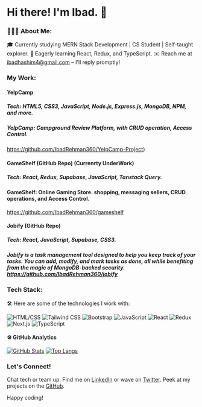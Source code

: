 # Hi there! I'm Ibad. 👋

### 👨🏻‍💻 About Me:

🎓 Currently studying MERN Stack Development | CS Student | Self-taught explorer.
🌱 Eagerly learning React, Redux,  and TypeScript.
✉️ Reach me at ibadhashim4@gmail.com – I'll reply promptly!

### My Work:

#### YelpCamp 
##### Tech: HTML5, CSS3, JavaScript, Node.js, Express.js, MongoDB, NPM, and more.
##### YelpCamp: Campground Review Platform, with CRUD operation, Access Control.
https://github.com/IbadRehman360/YelpCamp-Project)

#### GameShelf (GitHub Repo) (Currenrty UnderWork)
##### Tech: React, Redux, Supabase, JavaScript, Tanstack Query.
#### GameShelf: Online Gaming Store. shopping,  messaging sellers, CRUD operations, and Access Control. 
https://github.com/IbadRehman360/gameshelf

#### Jobify (GitHub Repo)
##### Tech: React, JavaScript, Supabase, CSS3.
##### Jobify is a task management tool designed to help you keep track of your tasks. You can add, modify, and mark tasks as done, all while benefiting from the magic of MongoDB-backed security. https://github.com/IbadRehman360/jobify

### Tech Stack:
🛠 Here are some of the technologies I work with:

![HTML/CSS](https://img.icons8.com/color/48/000000/html-5--v1.png)
![Tailwind CSS](https://img.icons8.com/color/48/000000/tailwind-css-logo.png)
![Bootstrap](https://img.icons8.com/color/48/000000/bootstrap.png)
![JavaScript](https://img.icons8.com/color/48/000000/javascript--v1.png)
![React](https://img.icons8.com/color/48/000000/react-native.png)
![Redux](https://img.icons8.com/color/48/000000/redux.png)
![Next.js](https://img.icons8.com/color/48/000000/nextjs.png)
![TypeScript](https://img.icons8.com/color/48/000000/typescript.png)

#### ⚙️ GitHub Analytics

[![GitHub Stats](https://github-readme-stats.vercel.app/api?username=IbadRehman360&theme=noctis_minimus&show_icons=true&count_private=true)](https://github.com/IbadRehman360/github-readme-stats)
[![Top Langs](https://github-readme-stats.vercel.app/api/top-langs/?username=IbadRehman360&layout=compact&langs_count=8&card_width=320&theme=noctis_minimus)](https://github.com/IbadRehman360/convoychat)


### Let's Connect!

Chat tech or team up. Find me on [LinkedIn]([https://www.linkedin.com/in/ibadhashim](https://twitter.com/Froy0926)) or wave on [Twitter](https://twitter.com/ibad_dev). Peek at my projects on the [GitHub](https://github.com/ibadhashim).

Happy coding!


